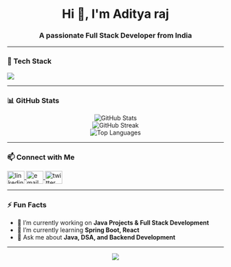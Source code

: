 <h1 align="center">Hi 👋, I'm Aditya raj</h1>
<h3 align="center">A passionate Full Stack Developer from India</h3>

---

### 🌟 Tech Stack

<p align="left">
  <img src="https://skillicons.dev/icons?i=java,spring,html,css,js,boot spring,,python,c,cpp,mysql,git,github,vscode&theme=light" />
</p>

---

### 📊 GitHub Stats

<p align="center">
  <img src="https://github-readme-stats.vercel.app/api?username=your-username&show_icons=true&theme=radical" alt="GitHub Stats" />
  <br />
  <img src="https://github-readme-streak-stats.herokuapp.com?user=your-username&theme=radical" alt="GitHub Streak" />
  <br />
  <img src="https://github-readme-stats.vercel.app/api/top-langs/?username=your-username&layout=compact&theme=radical" alt="Top Languages" />
</p>

---

### 📫 Connect with Me

<p align="left">
  <a href="https://linkedin.com/in/your-linkedin" target="blank">
    <img align="center" src="https://cdn.jsdelivr.net/npm/simple-icons@v3/icons/linkedin.svg" alt="linkedin" height="30" width="40" />
  </a>
  <a href="mailto:your-email@gmail.com">
    <img align="center" src="https://cdn.jsdelivr.net/npm/simple-icons@v3/icons/gmail.svg" alt="email" height="30" width="40" />
  </a>
  <a href="https://twitter.com/your-twitter" target="blank">
    <img align="center" src="https://cdn.jsdelivr.net/npm/simple-icons@v3/icons/twitter.svg" alt="twitter" height="30" width="40" />
  </a>
</p>

---

### ⚡ Fun Facts

- 🔭 I’m currently working on **Java Projects & Full Stack Development**
- 🌱 I’m currently learning **Spring Boot, React**
- 💬 Ask me about **Java, DSA, and Backend Development**


---

<!-- Trophy Section (optional) -->
<p align="center">
  <img src="https://github-profile-trophy.vercel.app/?username=your-username&theme=radical&no-bg=true" />
</p>


